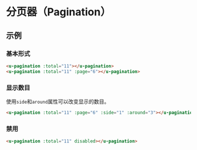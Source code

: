 # 分页器（Pagination）

## 示例
### 基本形式

``` html
<u-pagination :total="11"></u-pagination>
<u-pagination :total="11" :page="6"></u-pagination>
```

### 显示数目

使用`side`和`around`属性可以改变显示的数目。

``` html
<u-pagination :total="11" :page="6" :side="1" :around="3"></u-pagination>
```

### 禁用

``` html
<u-pagination :total="11" disabled></u-pagination>
```
